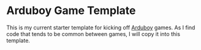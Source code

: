 # Arduboy Game Template

This is my current starter template for kicking off [Arduboy](https://arduboy.com/)
games. As I find code that tends to be common between games, I will copy it into
this template.